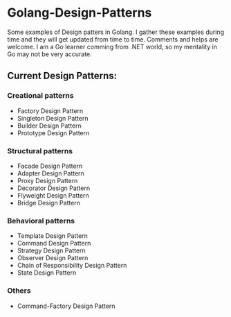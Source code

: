 # Golang-Design-Patterns

Some examples of Design patters in Golang. I gather these examples during time and they will get updated from time to time. Comments and helps are welcome. I am a Go learner comming from .NET world, so my mentality in Go may not be very accurate.

## Current Design Patterns:

### Creational patterns
- Factory Design Pattern
- Singleton Design Pattern
- Builder Design Pattern
- Prototype Design Pattern

### Structural patterns
- Facade Design Pattern
- Adapter Design Pattern
- Proxy Design Pattern
- Decorator Design Pattern
- Flyweight Design Pattern
- Bridge Design Pattern

### Behavioral patterns
- Template Design Pattern
- Command Design Pattern
- Strategy Design Pattern
- Observer Design Pattern
- Chain of Responsibility Design Pattern
- State Design Pattern

### Others
- Command-Factory Design Pattern



